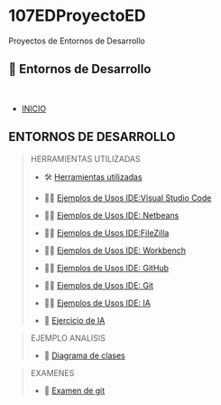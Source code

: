 # 107EDProyectoED
Proyectos de Entornos de Desarrollo
 <th><h2>📗 Entornos de Desarrollo</h2></th><br>
  <nav><!-- Menu de navegacion-->
          <ul><!-- La lista de enlaces-->
            <li ><a class="subrayado" href="https://daw107.ieslossauces.es/107EDProyectoED/index.html">INICIO</a></li> <!-- li etiqueta para las lineas de un lista-->
          </ul>
      </nav>

  ## ENTORNOS DE DESARROLLO
> HERRAMIENTAS UTILIZADAS
>
>- 🛠️ [Herramientas utilizadas](https://daw107.ieslossauces.es/107EDProyectoED/docs/IDEs-V%C3%A9ronique-Gru%C3%A9.pdf)
>>
>-  👩‍💻 [Ejemplos de Usos IDE:Visual Studio Code ](https://daw107.ieslossauces.es/107EDProyectoED/docs/EjemploDeUsosVS.pdf)
>>
>-  👩‍💻 [Ejemplos de Usos IDE: Netbeans](https://daw107.ieslossauces.es/107EDProyectoED/docs/EjemploDeUsosNB.pdf)
>>
>-  👩‍💻 [Ejemplos de Usos IDE:FileZilla](https://daw107.ieslossauces.es/107EDProyectoED/docs/EjemploDeUsoFZ.pdf)
>>
>-  👩‍💻 [Ejemplos de Usos IDE: Workbench](https://daw107.ieslossauces.es/107EDProyectoED/docs/EjemploDeUsoWB.pdf)
>>
>-  👩‍💻 [Ejemplos de Usos IDE: GitHub](https://daw107.ieslossauces.es/107EDProyectoED/index.html)
>>
>-  👩‍💻 [Ejemplos de Usos IDE: Git](https://daw107.ieslossauces.es/107EDProyectoED/docs/EjemploDeUsoGit.pdf)
>>
>-  👩‍💻 [Ejemplos de Usos IDE: IA](https://daw107.ieslossauces.es/107EDProyectoED/docs/EjemploDeUsoIA.pdf)
>>
>-  📝 [Ejercicio de IA](https://github.com/verogmayo/107EDProyectoED/tree/master/EjerciciosIA)


> EJEMPLO ANALISIS
>>
>- 📝 [Diagrama de clases](https://daw107.ieslossauces.es/107EDProyectoED/docs/Diagrama%20de%20clases%20ETT.png)
>>
>

> EXAMENES
>>
>- 📝 [Examen de git](https://github.com/verogmayo/107EDExamenGitED)
